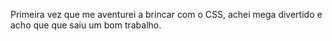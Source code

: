 Primeira vez que me aventurei a brincar com o CSS, achei mega divertido e acho que que saiu um bom trabalho.
